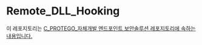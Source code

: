 # Remote_DLL_Hooking

이 레포지토리는 [C_PROTEGO_자체개발 엔드포인트 보안솔루션 레포지토리에 속하는 내용입니다.](https://github.com/lastime1650/C.ProtegoAI)
